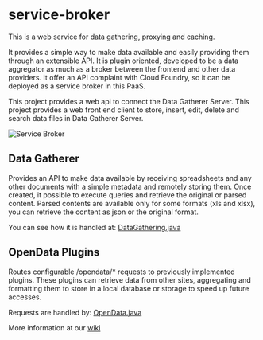 # service-broker

This is a web service for data gathering, proxying and caching.

It provides a simple way to make data available and easily providing them through an extensible API. It is plugin oriented, developed to be a data aggregator as much as a broker between the frontend and other data providers. It offer an API complaint with Cloud Foundry, so it can be deployed as a service broker in this PaaS.

This project provides a web api to connect the  Data Gatherer Server. 
This project provides a web front end client to store, insert, edit, delete and search data files in Data  Gatherer Server.


![Service Broker](https://i.ibb.co/y4sQSzc/service-broker-graph.png)

## Data Gatherer

Provides an API to make data available by receiving spreadsheets and any other documents with a simple metadata and remotely storing them. Once created, it possible to execute queries and retrieve the original or parsed content. Parsed contents are available only for some formats (xls and xlsx), you can retrieve the content as json or the original format.

You can see how it is handled at: [DataGathering.java]() 

## OpenData Plugins

Routes configurable /opendata/* requests to previously implemented plugins. These plugins can retrieve data from other sites, aggregating and formatting them to store in a local database or storage to speed up future accesses.

Requests are handled by: [OpenData.java]()

More information at our [wiki]()
